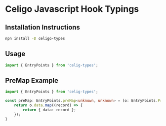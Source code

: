 # Celigo Javascript Hook Typings

## Installation Instructions
```bash
npn install -D celigo-types
```

## Usage
```typescript
import { EntryPoints } from 'celig-types';
```

## PreMap Example
```typescript
import { EntryPoints } from 'celig-types';

const preMap: EntryPoints.preMap<unknown, unknown> = (o: EntryPoints.PreMap.options): EntryPoints.PreMap.response => {
    return o.data.map((record) => {
        return { data: record };
    });
}
```
